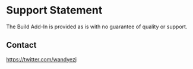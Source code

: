 # Support Statement

The Build Add-In is provided as is with no guarantee of quality or support.

## Contact

https://twitter.com/wandyezj 
